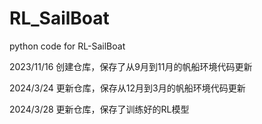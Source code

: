# RL_SailBoat  
python code for RL-SailBoat  

2023/11/16 创建仓库，保存了从9月到11月的帆船环境代码更新  

2024/3/24 更新仓库，保存从12月到3月的帆船环境代码更新

2024/3/28 更新仓库，保存了训练好的RL模型
